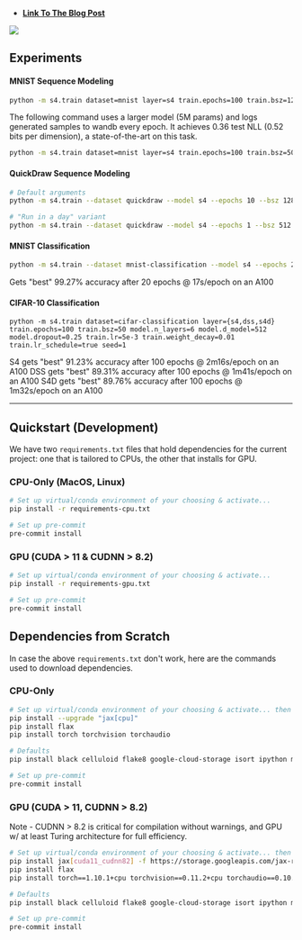 
* **[Link To The Blog Post](https://srush.github.io/annotated-s4)**


<a href="https://srush.github.io/annotated-s4"><img src="https://user-images.githubusercontent.com/35882/149201164-1723a44a-f34b-467c-94b0-ffda5ebcabbb.png"></a>



## Experiments

#### MNIST Sequence Modeling

```bash
python -m s4.train dataset=mnist layer=s4 train.epochs=100 train.bsz=128 model.d_model=128 model.layer.d_state=64
```

The following command uses a larger model (5M params) and logs generated samples to wandb every epoch. It achieves 0.36 test NLL (0.52 bits per dimension), a state-of-the-art on this task.
```bash
python -m s4.train dataset=mnist layer=s4 train.epochs=100 train.bsz=50 train.lr=5e-3 train.lr_schedule=true model.d_model=512 model.n_layers=6 model.dropout=0.0 train.weight_decay=0.05 train.checkpoint=true model.prenorm=true model.embedding=true wandb.mode=online train.sample=308 
```

#### QuickDraw Sequence Modeling

```bash
# Default arguments
python -m s4.train --dataset quickdraw --model s4 --epochs 10 --bsz 128 --d_model 128 --ssm_n 64

# "Run in a day" variant
python -m s4.train --dataset quickdraw --model s4 --epochs 1 --bsz 512 --d_model 256 --ssm_n 64 --p_dropout 0.05
```

#### MNIST Classification

```bash
python -m s4.train --dataset mnist-classification --model s4 --epochs 20 --bsz 128 --d_model 128 --p_dropout 0.25 --lr 5e-3 --lr_schedule
```

Gets "best" 99.27% accuracy after 20 epochs @ 17s/epoch on an A100

#### CIFAR-10 Classification

```
python -m s4.train dataset=cifar-classification layer={s4,dss,s4d} train.epochs=100 train.bsz=50 model.n_layers=6 model.d_model=512 model.dropout=0.25 train.lr=5e-3 train.weight_decay=0.01 train.lr_schedule=true seed=1
```

S4 gets "best" 91.23% accuracy after 100 epochs @ 2m16s/epoch on an A100
DSS gets "best" 89.31% accuracy after 100 epochs @ 1m41s/epoch on an A100
S4D gets "best" 89.76% accuracy after 100 epochs @ 1m32s/epoch on an A100


---

## Quickstart (Development)

We have two `requirements.txt` files that hold dependencies for the current project: one that is tailored to CPUs,
the other that installs for GPU.

### CPU-Only (MacOS, Linux)

```bash
# Set up virtual/conda environment of your choosing & activate...
pip install -r requirements-cpu.txt

# Set up pre-commit
pre-commit install
```

### GPU (CUDA > 11 & CUDNN > 8.2)

```bash
# Set up virtual/conda environment of your choosing & activate...
pip install -r requirements-gpu.txt

# Set up pre-commit
pre-commit install
```

## Dependencies from Scratch

In case the above `requirements.txt` don't work, here are the commands used to download dependencies.

### CPU-Only

```bash
# Set up virtual/conda environment of your choosing & activate... then install the following:
pip install --upgrade "jax[cpu]"
pip install flax
pip install torch torchvision torchaudio

# Defaults
pip install black celluloid flake8 google-cloud-storage isort ipython matplotlib pre-commit seaborn tensorflow tqdm

# Set up pre-commit
pre-commit install
```

### GPU (CUDA > 11, CUDNN > 8.2)

Note - CUDNN > 8.2 is critical for compilation without warnings, and GPU w/ at least Turing architecture for full
efficiency.

```bash
# Set up virtual/conda environment of your choosing & activate... then install the following:
pip install jax[cuda11_cudnn82] -f https://storage.googleapis.com/jax-releases/jax_releases.html
pip install flax
pip install torch==1.10.1+cpu torchvision==0.11.2+cpu torchaudio==0.10.1+cpu -f https://download.pytorch.org/whl/cpu/torch_stable.html

# Defaults
pip install black celluloid flake8 google-cloud-storage isort ipython matplotlib pre-commit seaborn tensorflow tqdm

# Set up pre-commit
pre-commit install
```
